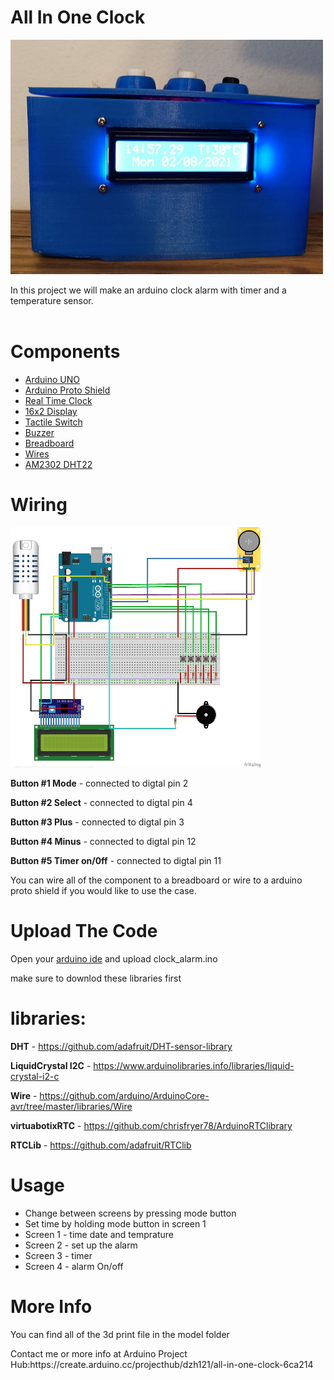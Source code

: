 <h1>All In One Clock</h1>
<img src="Clock.jpeg" width=500 highet=500>
<p>In this project we will make an arduino clock alarm with timer and a temperature sensor.
 <br>
  <br>
 <h1>Components</h1>
 <ul>
 <li><a href="https://store.arduino.cc/products/arduino-uno-rev3/">Arduino UNO</a></li>
 <li><a href="https://store.arduino.cc/products/proto-shield-rev3-uno-size">Arduino Proto Shield</a></li>
 <li><a href="https://www.newark.com/maxim-integrated-products/ds1307/real-time-clock-56byte-dip-8/dp/73Y1206?COM=ref_hackster">Real Time Clock</a></li>
 <li><a href="https://www.dfrobot.com/product-135.html">16x2 Display</a></li>
 <li><a href="https://www.newark.com/apem/mjtp1230/switch-tactile-spst-50ma-through/dp/19C7994?COM=ref_hackster&CMP=Hackster-NA-project-98bf36-Feb-22">Tactile Switch</a></li>
 <li><a href="https://www.aliexpress.com/item/4000785325910.html?spm=a2g0o.productlist.0.0.61923f7cS5MI2w&algo_pvid=d52a4127-5191-45e6-bb08-5a729bccddbb&algo_exp_id=d52a4127-5191-45e6-bb08-5a729bccddbb-4&pdp_ext_f=%7B%22sku_id%22%3A%2210000007816863808%22%7D&pdp_pi=-1%3B0.69%3B-1%3B-1%40salePrice%3BUSD%3Bsearch-mainSearch">Buzzer</a></li>
 <li><a href="https://www.newark.com/multicomp/mcbb400/breadboard-solderless-abs/dp/99W1759?COM=ref_hackster">Breadboard</a></li>
 <li><a href="https://www.newark.com/stellar-labs/24-14687/kit-contents-eight-25-ft-spools/dp/44AC9034?COM=ref_hackster">Wires</a></li>
 <li><a href="https://www.aliexpress.com/item/32982744232.html?spm=a2g0o.productlist.0.0.21a165ddT3AtVp&algo_pvid=26acb624-433b-4616-9452-97fdb7d23fa4&algo_exp_id=26acb624-433b-4616-9452-97fdb7d23fa4-6">AM2302 DHT22</a></li>
 </ul>
 <h1>Wiring</h1>
 
<img src="schematics/schematics.png" width=400 highet=400/>
  
  <b>Button #1 Mode</b> - connected to digtal pin 2

  <b>Button #2 Select</b> - connected to digtal pin 4

  <b>Button #3 Plus</b> - connected to digtal pin 3

  <b>Button #4 Minus</b> - connected to digtal pin 12

  <b>Button #5 Timer on/0ff</b> - connected to digtal pin 11

You can wire all of the component to a breadboard or wire to a arduino proto shield if you would like to use the case.

</p>
<h1>Upload The Code</h1>
<p>Open your <a href="https://www.arduino.cc/en/software">arduino ide</a> and upload clock_alarm.ino
 
 make sure to downlod these libraries first</p>
<h1>libraries:</h1>

<b>DHT</b> - https://github.com/adafruit/DHT-sensor-library

<b>LiquidCrystal I2C</b> - https://www.arduinolibraries.info/libraries/liquid-crystal-i2-c

<b>Wire</b> - https://github.com/arduino/ArduinoCore-avr/tree/master/libraries/Wire

<b>virtuabotixRTC</b> - https://github.com/chrisfryer78/ArduinoRTClibrary

<b>RTCLib</b> - https://github.com/adafruit/RTClib
<br>
<h1>Usage</h1>
<p>
 <ul>
  <li>Change between screens by pressing mode button</li>
  <li>Set time by holding mode button in screen 1</li>
  <li>Screen 1 - time date and temprature</li>
  <li>Screen 2 - set up the alarm</li>
  <li>Screen 3 - timer</li>
  <li>Screen 4 - alarm On/off</li>
</ul>  
<h1>More Info</h1>
<p>You can find all of the 3d print file in the model folder</p>
<p>Contact me or more info at Arduino Project Hub:https://create.arduino.cc/projecthub/dzh121/all-in-one-clock-6ca214</p>
